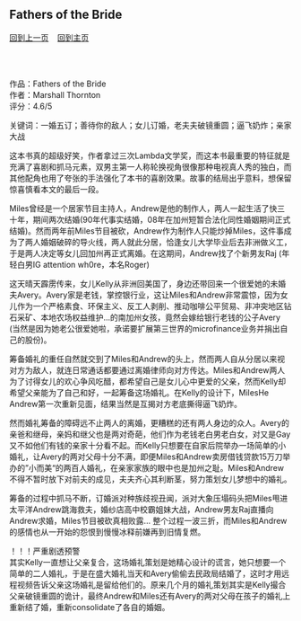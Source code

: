 ## Fathers of the Bride
[回到上一页](https://boheme130.github.io/Reviews/)  &nbsp;&nbsp;  [回到主页](https://boheme130.github.io/Fiction.git.io/)

<br>
<br>


作品：Fathers of the Bride<br>
作者：Marshall Thornton<br>
评分：4.6/5<br>

关键词：一婚五订；善待你的敌人；女儿订婚，老夫夫破镜重圆；逼飞奶炸；亲家大战

这本书真的超级好笑，作者拿过三次Lambda文学奖，而这本书最重要的特征就是充满了喜剧和抓马元素，双男主第一人称轮换视角很像那种电视真人秀的独白，而其他配角也用了夸张的手法强化了本书的喜剧效果。故事的结局出乎意料，想保留惊喜慎看本文的最后一段。

Miles曾经是一个居家节目主持人，Andrew是他的制作人，两人一起生活了快三十年，期间两次结婚(90年代事实结婚，08年在加州短暂合法化同性婚姻期间正式结婚)。然而两年前Miles节目被砍，Andrew作为制作人只能炒掉Miles，这件事成为了两人婚姻破碎的导火线，两人就此分居，恰逢女儿大学毕业后去非洲做义工，于是两人决定等女儿回加州再正式离婚。在这期间，Andrew找了个新男友Raj (年轻白男IG attention wh0re，本名Roger)

这天晴天霹雳传来，女儿Kelly从非洲回美国了，身边还带回来一个很爱她的未婚夫Avery。Avery家是老钱，掌控银行业，这让Miles和Andrew非常震惊，因为女儿作为一个严格素食、环保主义、反工人剥削、推动咖啡公平贸易、非冲突地区钻石采矿、本地农场权益维护…的南加州女孩，竟然会嫁给银行老钱的公子Avery (当然是因为她老公很爱她啦，承诺要扩展第三世界的microfinance业务并捐出自己的股份)。

筹备婚礼的重任自然就交到了Miles和Andrew的头上，然而两人自从分居以来视对方为敌人，就连日常通话都要通过离婚律师向对方传达。Miles和Andrew两人为了讨得女儿的欢心争风吃醋，都希望自己是女儿心中更爱的父亲，然而Kelly却希望父亲能为了自己和好，一起筹备这场婚礼。在Kelly的设计下，MilesHe Andrew第一次重新见面，结果当然是互揭对方老底撕得逼飞奶炸。

然而婚礼筹备的障碍远不止两人的离婚，更糟糕的还有两人身边的众人。Avery的亲爸和继母，亲妈和继父也是两对奇葩，他们作为老钱老白男老白女，对又是Gay又不如他们有钱的亲家十分看不起。而Kelly只想要在自家后院举办一场简单的小婚礼，让Avery的两对父母十分不满，即便Miles和Andrew卖房借钱贷款15万刀举办的”小而美“的两百人婚礼，在亲家家族的眼中也是加州之耻。Miles和Andrew不得不暂时放下对前夫的成见，夫夫齐心其利断茎，努力策划女儿梦想中的婚礼。

筹备的过程中抓马不断，订婚派对种族歧视丑闻，派对大象压塌码头把Miles甩进太平洋Andrew跳海救夫，婚纱店高中校霸姐妹大战，Andrew男友Raj直播向Andrew求婚，Miles节目被砍真相败露… 整个过程一波三折，而Miles和Andrew的感情也从一开始的怨恨到慢慢冰释前嫌再到旧情复燃。

！！！严重剧透预警<br>
其实Kelly一直想让父亲复合，这场婚礼策划是她精心设计的谎言，她只想要一个简单的二人婚礼，于是在盛大婚礼当天和Avery偷偷去民政局结婚了，这时才用远程视频告诉父亲这场婚礼是留给他们的。原来几个月的婚礼策划其实是Kelly撮合父亲破镜重圆的诡计，最终Andrew和Miles还有Avery的两对父母在孩子的婚礼上重新结了婚，重新consolidate了各自的婚姻。